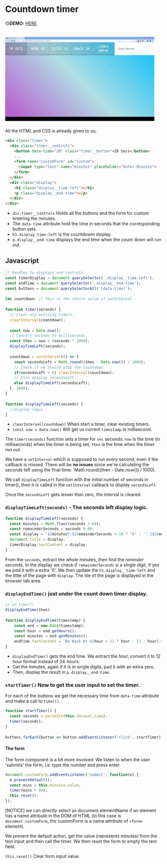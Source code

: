 # Countdown timer
🟡**DEMO:** [HERE](https://mitzelldone.github.io/JavaScript30/The%2030%20Projects/29%20-%20Countdown%20Timer/index.html)

![demo](https://github.com/Mitzelldone/JavaScript30/blob/main/The%2030%20Projects/images/29.demo.gif)
---

All the HTML and CSS is already given to us,

```HTML
<div class="timer">
  <div class="timer__controls">
    <button data-time="20" class="timer__button">20 Secs</button>
    ...
    <form name="customForm" id="custom">
      <input type="text" name="minutes" placeholder="Enter Minutes">
    </form>
  </div>
  <div class="display">
    <h1 class="display__time-left"></h1>
    <p class="display__end-time"></p>
  </div>
</div>
```

- `div.timer__controls` Holds all the buttons and the form for custom entering the minutes.
- The `data-time` attribute hold the time in seconds that the corresponding button sets.
- `h1.display_time-left` is the countdowm display.
- `p.display__end-time` displays the end time when the count down will run out.

## Javascript

```Javascript
// Handles to displays and controls.
const timerDisplay = document.querySelector('.display__time-left');
const endTime = document.querySelector('.display__end-time');
const buttons = document.querySelectorAll('[data-time]');

let countdown; // This is the return value if setInterval.

function timer(seconds) {
  // Clear any existing timers.
  clearInterval(countdown);

  const now = Date.now();
  // Convert seconds to milliseconds.
  const then = now + (seconds * 1000);
  displayTimeLeft(seconds);

  countdown = setInterval(() => {
    const secondsLeft = Math.round((then - Date.now()) / 1000);
    // Check if we should stop the countdown.
    if(secondsLeft < 0) clearInterval(countdown);
    // Else display secondsLeft.
    else displayTimeLeft(secondsLeft);
  }, 1000);
}

function displayTimeLeft(seconds) {
  //display logic
}
```

- `clearInterval(countdown)` When start a timer, clear existing timers.
- `const now = Date.now()` Will get us current `timestamp` in millisecond.

The `timer(seconds)` function sets a timer for `sec` seconds. `now` is the time (in milliseconds) when the timer is being set, `then` is the time when the timer run out.

We have a `setInterval` which is supposed to run every second, even if the callback is missed. There will be **no issues** since we're calculating the seconds left using the final time: `Math.round((then - Date.now()) / 1000).

We call `displayTimeLeft` function with the initial number of seconds in timer(), then it is called in the `setInterval` callback to display `secondsLeft`.

Once the `secondsLeft` gets lesser than zero, the interval is cleared.

### `displayTimeLeft(seconds)` - The seconds left display logic.

```Javascript
function displayTimeLeft(seconds) {
  const minutes = Math.floor(seconds / 60);
  const remainderSeconds = seconds % 60;
  const display = `${minutes}:${remainderSeconds < 10 ? '0' : '' }${remainderSeconds}`;
  document.title = display;
  timerDisplay.textContent = display;
}
```

From the `seconds`, extract the whole minutes, then find the _reminder_ seconds. In the display we check if `remainderSeconds` si a single digit, if yes we _pad_ it with a extra '0'. We then update the `h1.display__time-left` and the little of the page with `display`. The tile of the page is displayed in the browser tab area.

### `displayEndTime()` just under the count down timer display.

```Javascript
// in timer()
displayEndTime(then)

function displayEndTime(timestamp) {
    const end = new Date(timestamp);
    const hour = end.getHours();
    const minutes = end.getMinutes();
    endTime.textContent = `Be Back At ${hour > 12 ? hour - 12 : hour}:${minutes < 10 ? '0' : ''}${minutes}`;
}

```

- `displayEndTime()` gets the end time. We extract the hour, convert it to 12 hour format instead of 24-hours.
- Get the minutes, again if it is in single digits, pad it with an extra zero.
- Then, display the result in `p.display__end-time`.

### `startTimer()` Now to get the user input to set the timer.

For each of the buttons we get the necessary time from `data-time` attribute and make a call to `timer()`.

```Javascript
function startTimer() {
  const seconds = parseInt(this.dataset.time);
  timer(seconds);
}

buttons.forEach(button => button.addEventListener('click', startTimer));
```

#### The form

The form component is a bit more involved. We listen to when the user 'submits' the form, i.e. type the number and press enter.

```Javascript
document.customForm.addEventListener('submit', function(e) {
  e.preventDefault();
  const mins = this.minutes.value;
  timer(mins * 60);
  this.reset();
});
```

[NOTICE] we can directly select as document.elementName if an element has a name attribute in the DOM of HTML (in this case is `document.customForm`, the customForm is a name attribute of `<form>` element).

We prevent the default action, get the value (represents minutes) from the text input and then call the timer. We then reset the form to empty the text field.

`this.reset()` Clear form input value.
